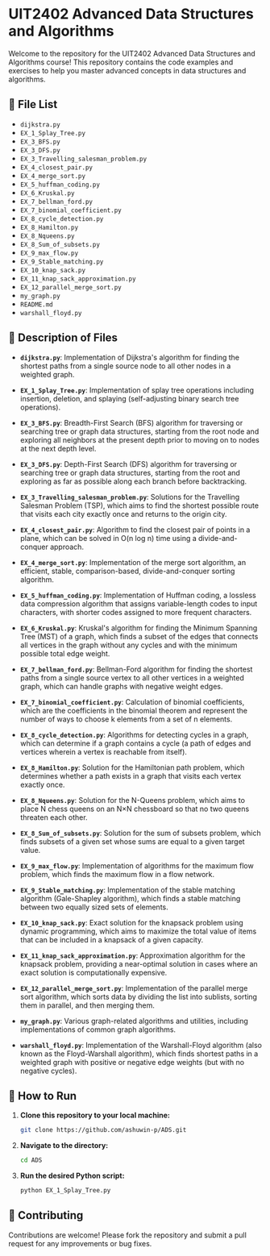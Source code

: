 # UIT2402 Advanced Data Structures and Algorithms

Welcome to the repository for the UIT2402 Advanced Data Structures and Algorithms course! This repository contains the code examples and exercises to help you master advanced concepts in data structures and algorithms.

## 📂 File List

- `dijkstra.py`
- `EX_1_Splay_Tree.py`
- `EX_3_BFS.py`
- `EX_3_DFS.py`
- `EX_3_Travelling_salesman_problem.py`
- `EX_4_closest_pair.py`
- `EX_4_merge_sort.py`
- `EX_5_huffman_coding.py`
- `EX_6_Kruskal.py`
- `EX_7_bellman_ford.py`
- `EX_7_binomial_coefficient.py`
- `EX_8_cycle_detection.py`
- `EX_8_Hamilton.py`
- `EX_8_Nqueens.py`
- `EX_8_Sum_of_subsets.py`
- `EX_9_max_flow.py`
- `EX_9_Stable_matching.py`
- `EX_10_knap_sack.py`
- `EX_11_knap_sack_approximation.py`
- `EX_12_parallel_merge_sort.py`
- `my_graph.py`
- `README.md`
- `warshall_floyd.py`

## 📜 Description of Files

- **`dijkstra.py`**: Implementation of Dijkstra's algorithm for finding the shortest paths from a single source node to all other nodes in a weighted graph.

- **`EX_1_Splay_Tree.py`**: Implementation of splay tree operations including insertion, deletion, and splaying (self-adjusting binary search tree operations).

- **`EX_3_BFS.py`**: Breadth-First Search (BFS) algorithm for traversing or searching tree or graph data structures, starting from the root node and exploring all neighbors at the present depth prior to moving on to nodes at the next depth level.

- **`EX_3_DFS.py`**: Depth-First Search (DFS) algorithm for traversing or searching tree or graph data structures, starting from the root and exploring as far as possible along each branch before backtracking.

- **`EX_3_Travelling_salesman_problem.py`**: Solutions for the Travelling Salesman Problem (TSP), which aims to find the shortest possible route that visits each city exactly once and returns to the origin city.

- **`EX_4_closest_pair.py`**: Algorithm to find the closest pair of points in a plane, which can be solved in O(n log n) time using a divide-and-conquer approach.

- **`EX_4_merge_sort.py`**: Implementation of the merge sort algorithm, an efficient, stable, comparison-based, divide-and-conquer sorting algorithm.

- **`EX_5_huffman_coding.py`**: Implementation of Huffman coding, a lossless data compression algorithm that assigns variable-length codes to input characters, with shorter codes assigned to more frequent characters.

- **`EX_6_Kruskal.py`**: Kruskal's algorithm for finding the Minimum Spanning Tree (MST) of a graph, which finds a subset of the edges that connects all vertices in the graph without any cycles and with the minimum possible total edge weight.

- **`EX_7_bellman_ford.py`**: Bellman-Ford algorithm for finding the shortest paths from a single source vertex to all other vertices in a weighted graph, which can handle graphs with negative weight edges.

- **`EX_7_binomial_coefficient.py`**: Calculation of binomial coefficients, which are the coefficients in the binomial theorem and represent the number of ways to choose k elements from a set of n elements.

- **`EX_8_cycle_detection.py`**: Algorithms for detecting cycles in a graph, which can determine if a graph contains a cycle (a path of edges and vertices wherein a vertex is reachable from itself).

- **`EX_8_Hamilton.py`**: Solution for the Hamiltonian path problem, which determines whether a path exists in a graph that visits each vertex exactly once.

- **`EX_8_Nqueens.py`**: Solution for the N-Queens problem, which aims to place N chess queens on an N×N chessboard so that no two queens threaten each other.

- **`EX_8_Sum_of_subsets.py`**: Solution for the sum of subsets problem, which finds subsets of a given set whose sums are equal to a given target value.

- **`EX_9_max_flow.py`**: Implementation of algorithms for the maximum flow problem, which finds the maximum flow in a flow network.

- **`EX_9_Stable_matching.py`**: Implementation of the stable matching algorithm (Gale-Shapley algorithm), which finds a stable matching between two equally sized sets of elements.

- **`EX_10_knap_sack.py`**: Exact solution for the knapsack problem using dynamic programming, which aims to maximize the total value of items that can be included in a knapsack of a given capacity.

- **`EX_11_knap_sack_approximation.py`**: Approximation algorithm for the knapsack problem, providing a near-optimal solution in cases where an exact solution is computationally expensive.

- **`EX_12_parallel_merge_sort.py`**: Implementation of the parallel merge sort algorithm, which sorts data by dividing the list into sublists, sorting them in parallel, and then merging them.

- **`my_graph.py`**: Various graph-related algorithms and utilities, including implementations of common graph algorithms.

- **`warshall_floyd.py`**: Implementation of the Warshall-Floyd algorithm (also known as the Floyd-Warshall algorithm), which finds shortest paths in a weighted graph with positive or negative edge weights (but with no negative cycles).

## 🚀 How to Run

1. **Clone this repository to your local machine:**
   ```bash
   git clone https://github.com/ashuwin-p/ADS.git

2. **Navigate to the directory:**
   ```bash
   cd ADS
3. **Run the desired Python script:**
    ```bash
    python EX_1_Splay_Tree.py

## 🤝 Contributing
Contributions are welcome! Please fork the repository and submit a pull request for any improvements or bug fixes.